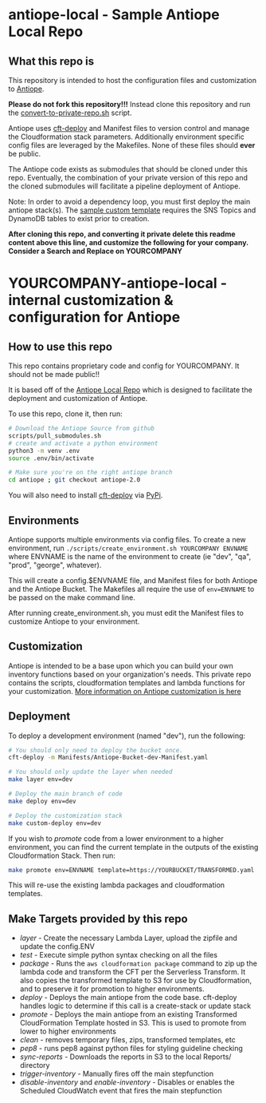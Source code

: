 # antiope-local - Sample Antiope Local Repo

## What this repo is
This repository is intended to host the configuration files and customization to [Antiope](https://github.com/jchrisfarris/antiope).

**Please do not fork this repository!!!** Instead clone this repository and run the [convert-to-private-repo.sh](https://github.com/jchrisfarris/antiope-local/blob/main/scripts/convert-to-private-repo.sh) script.

Antiope uses [cft-deploy](https://github.com/jchrisfarris/cft-deploy) and Manifest files to version control and manage the Cloudformation stack parameters. Additionally environment specific config files are leveraged by the Makefiles. None of these files should **ever** be public.

The Antiope code exists as submodules that should be cloned under this repo. Eventually, the combination of your private version of this repo and the cloned submodules will facilitate a pipeline deployment of Antiope.

Note: In order to avoid a dependency loop, you must first deploy the main antiope stack(s). The [sample custom template](https://github.com/jchrisfarris/antiope-local/blob/main/cloudformation/SAMPLE-Custom-Antiope-Template.yaml) requires the SNS Topics and DynamoDB tables to exist prior to creation.


**After cloning this repo, and converting it private delete this readme content above this line, and customize the following for your company. Consider a Search and Replace on YOURCOMPANY**

# YOURCOMPANY-antiope-local - internal customization & configuration for Antiope

## How to use this repo
This repo contains proprietary code and config for YOURCOMPANY. It should not be made public!!

It is based off of the [Antiope Local Repo](https://github.com/jchrisfarris/antiope-local) which is designed to facilitate the deployment and customization of Antiope.

To use this repo, clone it, then run:
```bash
# Download the Antiope Source from github
scripts/pull_submodules.sh
# create and activate a python environment
python3 -m venv .env
source .env/bin/activate

# Make sure you're on the right antiope branch
cd antiope ; git checkout antiope-2.0

```

You will also need to install [cft-deploy](https://github.com/jchrisfarris/cft-deploy) via [PyPi](https://pypi.org/project/cftdeploy/).

## Environments
Antiope supports multiple environments via config files. To create a new environment, run `./scripts/create_environment.sh YOURCOMPANY ENVNAME` where ENVNAME is the name of the environment to create (ie "dev", "qa", "prod", "george", whatever).

This will create a config.$ENVNAME file, and Manifest files for both Antiope and the Antiope Bucket. The Makefiles all require the use of `env=ENVNAME` to be passed on the make command line.

After running create_environment.sh, you must edit the Manifest files to customize Antiope to your environment.

## Customization
Antiope is intended to be a base upon which you can build your own inventory functions based on your organization's needs. This private repo contains the scripts, cloudformation templates and lambda functions for your customization. [More information on Antiope customization is here](https://github.com/jchrisfarris/antiope/blob/development/docs/Customizations.md)



## Deployment
To deploy a development environment (named "dev"), run the following:

```bash
# You should only need to deploy the bucket once.
cft-deploy -m Manifests/Antiope-Bucket-dev-Manifest.yaml

# You should only update the layer when needed
make layer env=dev

# Deploy the main branch of code
make deploy env=dev

# Deploy the customization stack
make custom-deploy env=dev
```

If you wish to _promote_ code from a lower environment to a higher environment, you can find the current template in the outputs of the existing Cloudformation Stack. Then run:

```bash
make promote env=ENVNAME template=https://YOURBUCKET/TRANSFORMED.yaml
```

This will re-use the existing lambda packages and cloudformation templates.


## Make Targets provided by this repo

* *layer* - Create the necessary Lambda Layer, upload the zipfile and update the config.ENV
* *test* - Execute simple python syntax checking on all the files
* *package* - Runs the `aws cloudformation package` command to zip up the lambda code and transform the CFT per the Serverless Transform. It also copies the transformed template to S3 for use by Cloudformation, and to preserve it for promotion to higher environments.
* *deploy* - Deploys the main antiope from the code base. cft-deploy handles logic to determine if this call is a create-stack or update stack
* *promote* - Deploys the main antiope from an existing Transformed CloudFormation Template hosted in S3. This is used to promote from lower to higher environments
* *clean* - removes temporary files, zips, transformed templates, etc
* *pep8* - runs pep8 against python files for styling guideline checking
* *sync-reports* - Downloads the reports in S3 to the local Reports/ directory
* *trigger-inventory* - Manually fires off the main stepfunction
* *disable-inventory* and *enable-inventory* - Disables or enables the Scheduled CloudWatch event that fires the main stepfunction